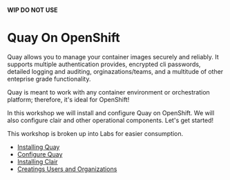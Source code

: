 **WIP DO NOT USE**
# Quay On OpenShift


Quay allows you to manage your container images securely and reliably. It supports multiple authentication provides, encrypted cli passwords, detailed logging and auditing, orginazations/teams, and a multitude of other enteprise grade functionality.

Quay is meant to work with any container environment or orchestration platform; therefore, it's ideal for OpenShift!

In this workshop we will install and configure Quay on OpenShift. We will also configure clair and other operational components. Let's get started!

This workshop is broken up into Labs for easier consumption.

* [Installing Quay](labs/0.installingquay.md)
* [Configure Quay](labs/1.configurequay.md)
* [Installing Clair](labs/2.installingclair.md)
* [Creatings Users and Organizations](labs/3.usersandorgs.md)
